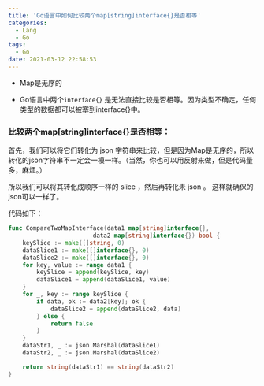 ```yaml
---
title: 'Go语言中如何比较两个map[string]interface{}是否相等'
categories:
  - Lang
  - Go
tags:
  - Go
date: 2021-03-12 22:58:53
---
```


* Map是无序的

* Go语言中两个`interface{}` 是无法直接比较是否相等。因为类型不确定，任何类型的数据都可以被塞到interface{}中。

### 比较两个map[string]interface{}是否相等：

首先，我们可以将它们转化为 json 字符串来比较，但是因为Map是无序的，所以转化的json字符串不一定会一模一样。（当然，你也可以用反射来做，但是代码量多，麻烦。）

所以我们可以将其转化成顺序一样的 slice ，然后再转化未 json 。 这样就确保的json可以一样了。

代码如下：

```go
func CompareTwoMapInterface(data1 map[string]interface{}, 
						data2 map[string]interface{}) bool {
	keySlice := make([]string, 0)
	dataSlice1 := make([]interface{}, 0)
	dataSlice2 := make([]interface{}, 0)
	for key, value := range data1 {
		keySlice = append(keySlice, key)
		dataSlice1 = append(dataSlice1, value)
	}
	for _, key := range keySlice {
		if data, ok := data2[key]; ok {
			dataSlice2 = append(dataSlice2, data)
		} else {
			return false
		}
	}
	dataStr1, _ := json.Marshal(dataSlice1)
	dataStr2, _ := json.Marshal(dataSlice2)

	return string(dataStr1) == string(dataStr2)
}
```

